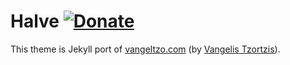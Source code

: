 # Halve  [![Donate](https://img.shields.io/badge/paypal-donate-blue.svg)](https://www.paypal.me/taylantatli/0usd)

This theme is Jekyll port of [vangeltzo.com](http://vangeltzo.com/) (by [Vangelis Tzortzis](https://github.com/srekoble)).

